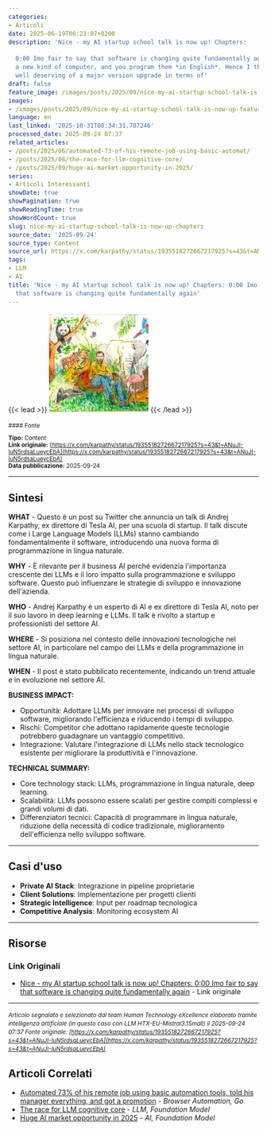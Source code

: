 ```yaml
---
categories:
- Articoli
date: 2025-06-19T06:23:07+0200
description: 'Nice - my AI startup school talk is now up! Chapters:

  0:00 Imo fair to say that software is changing quite fundamentally again. LLMs are
  a new kind of computer, and you program them *in English*. Hence I think they are
  well deserving of a major version upgrade in terms of'
draft: false
feature_image: /images/posts/2025/09/nice-my-ai-startup-school-talk-is-now-up-featured.webp
images:
- /images/posts/2025/09/nice-my-ai-startup-school-talk-is-now-up-featured.webp
language: en
last_linked: '2025-10-31T08:34:31.787246'
processed_date: 2025-09-24 07:37
related_articles:
- /posts/2025/06/automated-73-of-his-remote-job-using-basic-automat/
- /posts/2025/08/the-race-for-llm-cognitive-core/
- /posts/2025/09/huge-ai-market-opportunity-in-2025/
series:
- Articoli Interessanti
showDate: true
showPagination: true
showReadingTime: true
showWordCount: true
slug: nice-my-ai-startup-school-talk-is-now-up-chapters
source_date: '2025-09-24'
source_type: Content
source_url: https://x.com/karpathy/status/1935518272667217925?s=43&t=ANuJI-IuN5rdsaLueycEbA
tags:
- LLM
- AI
title: 'Nice - my AI startup school talk is now up! Chapters: 0:00 Imo fair to say
  that software is changing quite fundamentally again'
---
```


{{< lead >}}
![Featured image](/images/posts/2025/09/nice-my-ai-startup-school-talk-is-now-up-featured.webp)
{{< /lead >}}

<small>
#### Fonte

**Tipo:** Content  
**Link originale:** [https://x.com/karpathy/status/1935518272667217925?s=43&t=ANuJI-IuN5rdsaLueycEbA](https://x.com/karpathy/status/1935518272667217925?s=43&t=ANuJI-IuN5rdsaLueycEbA)  
**Data pubblicazione:** 2025-09-24

</small>

---

## Sintesi

**WHAT** - Questo è un post su Twitter che annuncia un talk di Andrej Karpathy, ex direttore di Tesla AI, per una scuola di startup. Il talk discute come i Large Language Models (LLMs) stanno cambiando fondamentalmente il software, introducendo una nuova forma di programmazione in lingua naturale.

**WHY** - È rilevante per il business AI perché evidenzia l'importanza crescente dei LLMs e il loro impatto sulla programmazione e sviluppo software. Questo può influenzare le strategie di sviluppo e innovazione dell'azienda.

**WHO** - Andrej Karpathy è un esperto di AI e ex direttore di Tesla AI, noto per il suo lavoro in deep learning e LLMs. Il talk è rivolto a startup e professionisti del settore AI.

**WHERE** - Si posiziona nel contesto delle innovazioni tecnologiche nel settore AI, in particolare nel campo dei LLMs e della programmazione in lingua naturale.

**WHEN** - Il post è stato pubblicato recentemente, indicando un trend attuale e in evoluzione nel settore AI.

**BUSINESS IMPACT:**
- Opportunità: Adottare LLMs per innovare nei processi di sviluppo software, migliorando l'efficienza e riducendo i tempi di sviluppo.
- Rischi: Competitor che adottano rapidamente queste tecnologie potrebbero guadagnare un vantaggio competitivo.
- Integrazione: Valutare l'integrazione di LLMs nello stack tecnologico esistente per migliorare la produttività e l'innovazione.

**TECHNICAL SUMMARY:**
- Core technology stack: LLMs, programmazione in lingua naturale, deep learning.
- Scalabilità: LLMs possono essere scalati per gestire compiti complessi e grandi volumi di dati.
- Differenziatori tecnici: Capacità di programmare in lingua naturale, riduzione della necessità di codice tradizionale, miglioramento dell'efficienza nello sviluppo software.

---

## Casi d'uso

- **Private AI Stack**: Integrazione in pipeline proprietarie
- **Client Solutions**: Implementazione per progetti clienti
- **Strategic Intelligence**: Input per roadmap tecnologica
- **Competitive Analysis**: Monitoring ecosystem AI

---



## Risorse

### Link Originali
- [Nice - my AI startup school talk is now up! Chapters: 0:00 Imo fair to say that software is changing quite fundamentally again](https://x.com/karpathy/status/1935518272667217925?s=43&t=ANuJI-IuN5rdsaLueycEbA) - Link originale


---

*<small>Articolo segnalato e selezionato dal team Human Technology eXcellence elaborato tramite intelligenza artificiale (in questo caso con LLM HTX-EU-Mistral3.1Small) il 2025-09-24 07:37
Fonte originale: [https://x.com/karpathy/status/1935518272667217925?s=43&t=ANuJI-IuN5rdsaLueycEbA](https://x.com/karpathy/status/1935518272667217925?s=43&t=ANuJI-IuN5rdsaLueycEbA)</small>*

## Articoli Correlati

- [Automated 73% of his remote job using basic automation tools, told his manager everything, and got a promotion](/posts/2025/06/automated-73-of-his-remote-job-using-basic-automat/) - *Browser Automation, Go*
- [The race for LLM cognitive core](/posts/2025/08/the-race-for-llm-cognitive-core/) - *LLM, Foundation Model*
- [Huge AI market opportunity in 2025](/posts/2025/09/huge-ai-market-opportunity-in-2025/) - *AI, Foundation Model*